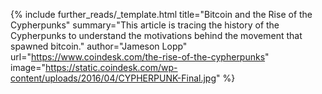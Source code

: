 {%
  include further_reads/_template.html
  title="Bitcoin and the Rise of the Cypherpunks" 
  summary="This article is tracing the history of the Cypherpunks to understand the motivations behind the movement that spawned bitcoin." 
  author="Jameson Lopp" 
  url="https://www.coindesk.com/the-rise-of-the-cypherpunks" 
  image="https://static.coindesk.com/wp-content/uploads/2016/04/CYPHERPUNK-Final.jpg"
%}
